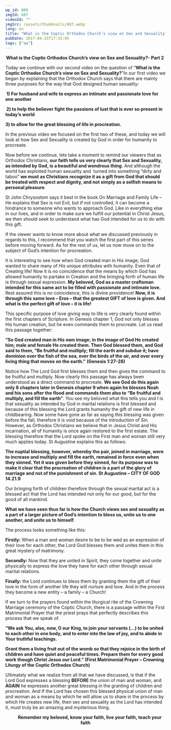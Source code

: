 ```yaml
---
wp_id: 868
imgId: 687
videoId: ""
imgSrc: /assets/thumbnails/687.webp
lang: en
title: "What is the Coptic Orthodox Church’s view on Sex and Sexuality?- Part 2"
pubDate: 2017-04-25T17:33:05
tags: ["aa"]
---
```


<!-- page: 6 -->

<p style="text-align: center;"><strong>What is the Coptic Orthodox Church’s view on Sex and Sexuality?- Part 2 </strong></p>
<p>Today we continue with our second video on the question of “<b>What is the Coptic Orthodox Church’s view on Sex and Sexuality?</b>”In our first video we began by explaining that the Orthodox Church says that there are mainly three purposes for the way that God designed human sexuality:</p>
<p><b> 1) </b><b>For husband and wife </b><b>to express an intimate and</b><b> passionate love for one another</b></p>
<p><b> 2) to help the believer fight the passions of lust </b><b>that is ever so present in today&#8217;s world </b></p>
<p><b>3) to allow for the great blessing of life in procreation.</b></p>
<p>In the previous video we focused on the first two of these, and today we will look at how Sex and Sexuality is created by God in order for humanity to procreate.</p>
<p>Now before we continue, lets take a moment to remind our viewers that as Orthodox Christians, <b>our </b><b>faith tells</b><b> us very clearly that Sex and Sexuality, as intended by God, is a beautiful and wondrous thing</b>. And although the world has exploited human sexuality and  turned into something “dirty and taboo” <b>we must as Christians recognize it as a gift from God that should be treated with respect and dignity, and not simply as a selfish means to personal pleasure</b>.</p>
<p>St John Chrysostom says it best in the book On Marriage and Family Life – He explains that Sex is not Evil, but if not controlled, it can become a hindrance to someone who wants to approach God. Like in everything else in our lives, and in order to make sure we fulfill our potential in Christ Jesus, we then should seek to understand what has God intended for us to do with this gift.</p>
<p>If the viewer wants to know more about what we discussed previously in regards to this, I recommend that you watch the first part of this series before moving forward. As for the rest of us, let us now move on to the subject of God’s intention for procreation.</p>
<p>It is interesting to see how when God created man in His image, God wanted to share many of His unique attributes with humanity. Even that of Creating life! Now it is no coincidence that the means by which God has allowed humanity to partake in Creation and the bringing forth of human life is through sexual expression. <b>My beloved, God as a master craftsman intended for this same act to be filled with passionate and intimate love.</b> Rest assured this is no coincidence, this is divine providence! <strong>Now, it is through this same love – Eros – that the greatest GIFT of love is given. And what is the perfect gift of love – it is life! </strong></p>
<p>This specific purpose of love giving way to life is very clearly found within the first chapters of Scripture. In Genesis chapter 1, God not only blesses His human creation, but he even commands them to procreate. Let us read this passage together:</p>
<p><b>“So God created man in His own image; in the image of God He created him; male and female He created them. Then God blessed them, and God said to them, “Be fruitful and multiply; fill the earth and subdue it; have dominion over the fish of the sea, over the birds of the air, and over every living thing that moves on the earth.”</b> <b>(Genesis 1:27-28) </b></p>
<p>Notice how The Lord God first blesses them and then gives the command to be fruitful and multiply. Now clearly this passage has always been understood as a direct command to procreate. <strong>We see God do this again only 8 chapters later in Genesis chapter 9 when again he blesses Noah and his sons after the flood and commands them also to “</strong><b>Be fruitful and multiply, and fill the earth</b><b>”</b>. You see my beloved what this tells you and I is that sexuality as intended by God in marital relations is first blessed and because of this blessing the Lord grants humanity the gift of new life in childbearing. Now some have gone as far as saying this blessing was given before the fall, therefore it is void because of the introduction of Sin. However, as Orthodox Christians we believe that in Jesus Christ and His incarnation, all of humanity is once again restored to the first estate. The blessing therefore that the Lord spoke on the First man and woman still very much applies today. St Augustine explains this as follows:</p>
<p><b>The nuptial blessing, however, whereby the pair, joined in marriage, were to increase and multiply and fill the earth, remained in force even when they sinned. Yet it was given before they sinned, for its purpose was to make it clear that the procreation of children is a part of the glory of marriage and not of the punishment of sin. </b><b>St Augustine &#8211; </b><b>CITY OF GOD 14.21.9</b></p>
<p>Our bringing forth of children therefore through the sexual marital act is a blessed act that the Lord has intended not only for our good, but for the good of all mankind.</p>
<p><b>What we have seen thus far is how the Church views sex and sexuality as a part of a larger picture of God’s intention to bless us, unite us to one another, and unite us to himself</b>.</p>
<p>The process looks something like this:</p>
<p><b>Firstly:</b> When a man and woman desire to be to be wed as an expression of their love for each other, the Lord God blesses them and unites them in this great mystery of matrimony.<b></b></p>
<p><b>Secondly:</b> Now that they are united in Spirit, they come together and unite physically to express the love they have for each other through sexual marital relations.</p>
<p><b>Finally</b><b>:</b> the Lord continues to bless them by granting them the gift of their love in the form of another life they will nurture and love. And in the process they become a new entity – a family – a Church!</p>
<p>If we turn to the prayers found within the liturgical rite of the Crowning Marriage ceremony of the Coptic Church, there is a passage within the First Matrimonial Prayer that the priest prays that perfectly describes this process that we speak of.</p>
<p><b>“We ask You, also, now, O our King, to join your servants (…) to be united to each other in one body, and to enter into the law of joy, and to abide in Your truthful teachings. </b></p>
<p><b>Grant them a living fruit out of the womb so that they rejoice in the birth of children and have quiet and peaceful times. Prepare them for every good work though Christ Jesus our Lord.” (First Matrimonial Prayer – Crowning Liturgy</b><b> of the Coptic Orthodox Church</b><b>) </b></p>
<p>Ultimately what we realize from all that we have discussed, is that if the Lord God expresses a blessing <b>BEFORE</b> the union of man and woman, and <b>AGAIN</b> he expresses another great blessing in the granting of children and procreation. And If the Lord has chosen this blessed physical union of man and woman as a means by which he will allow us to share in the process by which He creates new life, then sex and sexuality as the Lord has intended it, must truly be an amazing and mysterious thing.</p>
<p style="text-align: center;"><b>        Remember</b><b> my beloved, know your faith, li</b><b>ve your faith, </b><b>teach your faith</b></p>
